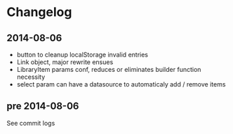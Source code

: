 # Changelog

## 2014-08-06

- button to cleanup localStorage invalid entries
- Link object, major rewrite ensues
- LibraryItem params conf, reduces or eliminates builder function necessity
- select param can have a datasource to automaticaly add / remove items

## pre 2014-08-06

See commit logs
